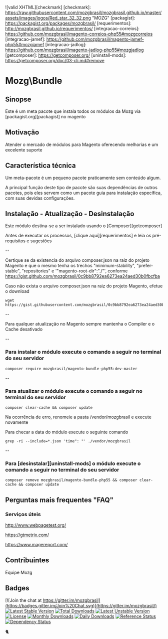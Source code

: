 ![valid XHTML][checkmark]
[checkmark]: https://raw.githubusercontent.com/mozgbrasil/mozgbrasil.github.io/master/assets/images/logos/Red_star_32_32.png "MOZG"
[packagist]: https://packagist.org/packages/mozgbrasil/
[requerimentos]: http://mozgbrasil.github.io/requerimentos/
[integracao-correios]: https://github.com/mozgbrasil/magento-correios-php55#mozgcorreios
[integracao-jamef]: https://github.com/mozgbrasil/magento-jamef-php55#mozgjamef
[integracao-jadlog]: https://github.com/mozgbrasil/magento-jadlog-php55#mozgjadlog
[getcomposer]: https://getcomposer.org/
[uninstall-mods]: https://getcomposer.org/doc/03-cli.md#remove

# Mozg\Bundle

## Sinopse

Este é um meta pacote que instala todos os módulos da Mozg via [packagist.org][packagist] no magento

## Motivação

Atender o mercado de módulos para Magento oferecendo melhorias e um excelente suporte

## Característica técnica

Um meta-pacote é um pequeno pacote praticamente sem conteúdo algum.

A principal função deste tipo de pacote são suas dependências de outros pacotes, pois eles servem como um pacote guia para instalação específica, com suas devidas configurações.

## Instalação - Atualização - Desinstalação

Este módulo destina-se a ser instalado usando o [Composer][getcomposer]

Antes de executar os processos, [clique aqui][requerimentos] e leia os pré-requisitos e sugestões

--

Certique se da existencia do arquivo composer.json na raiz do projeto Magento e que o mesmo tenha os trechos "minimum-stability", "prefer-stable", "repositories" e '"magento-root-dir":"./"', conforme https://gist.github.com/mozgbrasil/0c9bb8792ea6273ea24aed30b0fbcfba

Caso não exista o arquivo composer.json na raiz do projeto Magento, efetue o download

	wget https://gist.githubusercontent.com/mozgbrasil/0c9bb8792ea6273ea24aed30b0fbcfba/raw/9b514bc896171b6d75833b6f165065356f62ca59/composer.json

--

Para qualquer atualização no Magento sempre mantenha o Compiler e o Cache desativado

--

### Para instalar o módulo execute o comando a seguir no terminal do seu servidor

	composer require mozgbrasil/magento-bundle-php55:dev-master

--

### Para atualizar o módulo execute o comando a seguir no terminal do seu servidor

	composer clear-cache && composer update

Na ocorrência de erro, renomeie a pasta /vendor/mozgbrasil e execute novamente

Para checar a data do módulo execute o seguinte comando

	grep -ri --include=*.json 'time": "' ./vendor/mozgbrasil

--

### Para [desinstalar][uninstall-mods] o módulo execute o comando a seguir no terminal do seu servidor

	composer remove mozgbrasil/magento-bundle-php55 && composer clear-cache && composer update

## Perguntas mais frequentes "FAQ"

### Serviços úteis

http://www.webpagetest.org/

https://gtmetrix.com/

https://www.magereport.com/

## Contribuintes

Equipe Mozg

## Badges

[![Join the chat at https://gitter.im/mozgbrasil](https://badges.gitter.im/Join%20Chat.svg)](https://gitter.im/mozgbrasil/)
[![Latest Stable Version](https://poser.pugx.org/mozgbrasil/magento-bundle-php55/v/stable)](https://packagist.org/packages/mozgbrasil/magento-bundle-php55)
[![Total Downloads](https://poser.pugx.org/mozgbrasil/magento-bundle-php55/downloads)](https://packagist.org/packages/mozgbrasil/magento-bundle-php55)
[![Latest Unstable Version](https://poser.pugx.org/mozgbrasil/magento-bundle-php55/v/unstable)](https://packagist.org/packages/mozgbrasil/magento-bundle-php55)
[![License](https://poser.pugx.org/mozgbrasil/magento-bundle-php55/license)](https://packagist.org/packages/mozgbrasil/magento-bundle-php55)
[![Monthly Downloads](https://poser.pugx.org/mozgbrasil/magento-bundle-php55/d/monthly)](https://packagist.org/packages/mozgbrasil/magento-bundle-php55)
[![Daily Downloads](https://poser.pugx.org/mozgbrasil/magento-bundle-php55/d/daily)](https://packagist.org/packages/mozgbrasil/magento-bundle-php55)
[![Reference Status](https://www.versioneye.com/php/mozgbrasil:magento-bundle-php55/reference_badge.svg?style=flat-square)](https://www.versioneye.com/php/mozgbrasil:magento-bundle-php55/references)
[![Dependency Status](https://www.versioneye.com/php/mozgbrasil:magento-bundle-php55/1.0.0/badge?style=flat-square)](https://www.versioneye.com/php/mozgbrasil:magento-bundle-php55/1.0.0)

:cat2:
